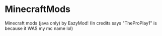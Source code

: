 # MinecraftMods
Minecraft mods (java only) by EazyMod! (In credits says "TheProPlay1" is because it WAS my mc name lol)
